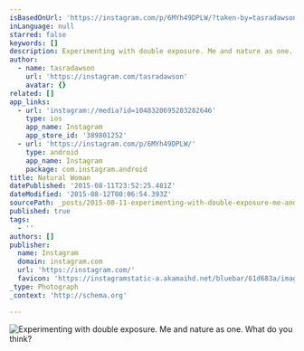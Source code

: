 ```yaml
---
isBasedOnUrl: 'https://instagram.com/p/6MYh49DPLW/?taken-by=tasradawson'
inLanguage: null
starred: false
keywords: []
description: Experimenting with double exposure. Me and nature as one. What do you think?
author:
  - name: tasradawson
    url: 'https://instagram.com/tasradawson'
    avatar: {}
related: []
app_links:
  - url: 'instagram://media?id=1048320695283282646'
    type: ios
    app_name: Instagram
    app_store_id: '389801252'
  - url: 'https://instagram.com/p/6MYh49DPLW/'
    type: android
    app_name: Instagram
    package: com.instagram.android
title: Natural Woman
datePublished: '2015-08-11T23:52:25.481Z'
dateModified: '2015-08-12T00:06:54.393Z'
sourcePath: _posts/2015-08-11-experimenting-with-double-exposure-me-and-nature-as-one-wh.md
published: true
tags:
  - ''
authors: []
publisher:
  name: Instagram
  domain: instagram.com
  url: 'https://instagram.com/'
  favicon: 'https://instagramstatic-a.akamaihd.net/bluebar/61d683a/images/ico/favicon.ico'
_type: Photograph
_context: 'http://schema.org'

---
```

![Experimenting with double exposure&period; Me and nature as one&period; What do you think&quest;](https://igcdn-photos-e-a.akamaihd.net/hphotos-ak-xfa1/t51.2885-15/11349377_1446437819018356_1581560226_n.jpg)